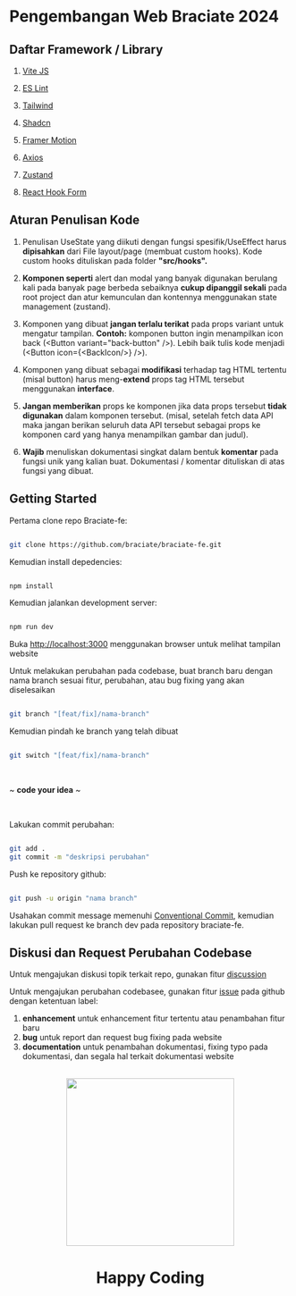 # Pengembangan Web Braciate 2024

## Daftar Framework / Library

1. [Vite JS](https://vitejs.dev/)

2. ‌[ES Lint](https://eslint.org/)

3. ‌[Tailwind](https://tailwindcss.com/)

4. ‌[Shadcn](https://ui.shadcn.com/)

5. [Framer Motion](https://www.framer.com/motion/)

6. ‌[Axios](https://axios-http.com/)

7. [Zustand](https://zustand-demo.pmnd.rs/)

8. ‌[React Hook Form](https://www.react-hook-form.com/)

## Aturan Penulisan Kode

1.  Penulisan UseState yang diikuti dengan fungsi spesifik/UseEffect harus **dipisahkan** dari File layout/page (membuat custom hooks). Kode custom hooks dituliskan pada folder **"src/hooks".**

2.  **Komponen seperti** alert dan modal yang banyak digunakan berulang kali pada banyak page berbeda sebaiknya **cukup dipanggil sekali** pada root project dan atur kemunculan dan kontennya menggunakan state management (zustand).

3.  Komponen yang dibuat **jangan terlalu terikat** pada props variant untuk mengatur tampilan. **Contoh:** komponen button ingin menampilkan icon back (\<Button variant="back-button" />). Lebih baik tulis kode menjadi (<Button icon={\<BackIcon/>} />).

4.  Komponen yang dibuat sebagai **modifikasi** terhadap tag HTML tertentu (misal button) harus meng-**extend** props tag HTML tersebut menggunakan **interface**.

5.  **Jangan memberikan** props ke komponen jika data props tersebut **tidak digunakan** dalam komponen tersebut. (misal, setelah fetch data API maka jangan berikan seluruh data API tersebut sebagai props ke komponen card yang hanya menampilkan gambar dan judul).

6.  **Wajib** menuliskan dokumentasi singkat dalam bentuk **komentar** pada fungsi unik yang kalian buat. Dokumentasi / komentar dituliskan di atas fungsi yang dibuat.

## Getting Started

Pertama clone repo Braciate-fe:

```bash

git clone https://github.com/braciate/braciate-fe.git

```

Kemudian install depedencies:

```bash

npm install

```

Kemudian jalankan development server:

```bash

npm run dev

```

Buka [http://localhost:3000](http://localhost:3000) menggunakan browser untuk melihat tampilan website

Untuk melakukan perubahan pada codebase, buat branch baru dengan nama branch sesuai fitur, perubahan, atau bug fixing yang akan diselesaikan

```bash

git branch "[feat/fix]/nama-branch"

```

Kemudian pindah ke branch yang telah dibuat

```bash

git switch "[feat/fix]/nama-branch"

```

<br/>

~ **code your idea** ~

<br/>

Lakukan commit perubahan:

```bash

git add .
git commit -m "deskripsi perubahan"

```

Push ke repository github:

```bash

git push -u origin "nama branch"

```

Usahakan commit message memenuhi [Conventional Commit](https://gist.github.com/qoomon/5dfcdf8eec66a051ecd85625518cfd13),
kemudian lakukan pull request ke branch dev pada repository braciate-fe.

## Diskusi dan Request Perubahan Codebase

Untuk mengajukan diskusi topik terkait repo, gunakan fitur [discussion](https://github.com/braciate/braciate-fe/discussions)

Untuk mengajukan perubahan codebasee, gunakan fitur [issue](https://github.com/braciate/braciate-fe/issues) pada github dengan ketentuan label:

1. **enhancement** untuk enhancement fitur tertentu atau penambahan fitur baru
2. **bug** untuk report dan request bug fixing pada website
3. **documentation** untuk penambahan dokumentasi, fixing typo pada dokumentasi, dan segala hal terkait dokumentasi website

<br/>

<div align="center">
  <img src="https://media.giphy.com/media/vzO0Vc8b2VBLi/giphy.gif" width="300"/>
</div>

<div align="center">
  <h1>Happy Coding</h1>
</div>
